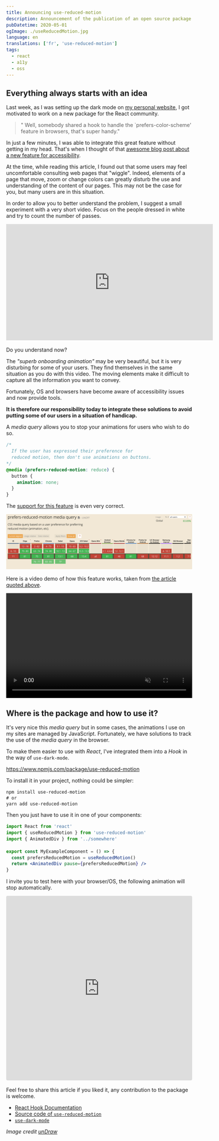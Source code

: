 ```yaml
---
title: Announcing use-reduced-motion
description: Announcement of the publication of an open source package for the management of motion reduction for web accessibility. Inspired by my readings and wanting to learn more about React's Hook.
pubDatetime: 2020-05-01
ogImage: ./useReducedMotion.jpg
language: en
translations: ['fr', 'use-reduced-motion']
tags:
  - react
  - a11y
  - oss
---
```


## Everything always starts with an idea

Last week, as I was setting up the dark mode on [my personal website](https://blog.slashgear.dev/), I got motivated to work on a new package for the React community.

> " Well, somebody shared a hook to handle the `prefers-color-scheme' feature in browsers, that's super handy."

In just a few minutes, I was able to integrate this great feature without getting in my head.
That's when I thought of that [awesome blog post about a new feature for accessibility](https://web.dev/prefers-reduced-motion/).

At the time, while reading this article, I found out that some users may feel uncomfortable consulting web pages that "wiggle".
Indeed, elements of a page that move, zoom or change colors can greatly disturb the use and understanding of the content of our pages.
This may not be the case for you, but many users are in this situation.

In order to allow you to better understand the problem, I suggest a small experiment with a very short video.
Focus on the people dressed in white and try to count the number of passes.

<iframe width="560" height="315" src="https://www.youtube-nocookie.com/embed/Ahg6qcgoay4" frameborder="0" allow="accelerometer; autoplay; encrypted-media; gyroscope; picture-in-picture" allowfullscreen></iframe>

Do you understand now?

The _"superb onboarding animation"_ may be very beautiful, but it is very disturbing for some of your users.
They find themselves in the same situation as you do with this video.
The moving elements make it difficult to capture all the information you want to convey.

Fortunately, OS and browsers have become aware of accessibility issues and now provide tools.

**It is therefore our responsibility today to integrate these solutions to avoid putting some of our users in a situation of handicap.**

A _media query_ allows you to stop your animations for users who wish to do so.

```css
/*
  If the user has expressed their preference for
  reduced motion, then don't use animations on buttons.
*/
@media (prefers-reduced-motion: reduce) {
  button {
    animation: none;
  }
}
```

The [support for this feature](https://caniuse.com/#feat=prefers-reduced-motion) is even very correct.

![Support for the prefers-reduced-motion feature in May 2020](./prefersReduceMotion-support-05-2020.png)

Here is a video demo of how this feature works, taken from [the article quoted above](https://web.dev/prefers-reduced-motion/).

<div style="position:relative;height:0;padding-bottom:56.25%">
<video muted="" playsinline="" controls="" style=" position: absolute; top: 0; left: 0; width: 100%; height: 100%; ">
    <source src="https://storage.googleapis.com/web-dev-assets/prefers-reduced-motion/prefers-reduced-motion.mp4" type="video/mp4">
</video>
</div>

## Where is the package and how to use it?

It's very nice this _media query_ but in some cases, the animations I use on my sites are managed by JavaScript.
Fortunately, we have solutions to track the use of the _media query_ in the browser.

To make them easier to use with _React_, I've integrated them into a _Hook_ in the way of `use-dark-mode`.

https://www.npmjs.com/package/use-reduced-motion

To install it in your project, nothing could be simpler:

```shell
npm install use-reduced-motion
# or
yarn add use-reduced-motion
```

Then you just have to use it in one of your components:

```jsx
import React from 'react'
import { useReducedMotion } from 'use-reduced-motion'
import { AnimatedDiv } from '../somewhere'

export const MyExampleComponent = () => {
  const prefersReducedMotion = useReducedMotion()
  return <AnimatedDiv pause={prefersReducedMotion} />
}
```

I invite you to test here with your browser/OS, the following animation will stop automatically.

<iframe
 src="https://codesandbox.io/embed/use-reduced-motion-pi966?fontsize=14&hidenavigation=1&theme=dark&view=preview"
 style="width:100%; height:500px; border:0; border-radius: 4px; overflow:hidden;"
 title="use-reduced-motion"
 allow="accelerometer; ambient-light-sensor; camera; encrypted-media; geolocation; gyroscope; hid; microphone; midi; payment; usb; vr"
 sandbox="allow-forms allow-modals allow-popups allow-presentation allow-same-origin allow-scripts"></iframe>

Feel free to share this article if you liked it, any contribution to the package is welcome.

- [React Hook Documentation](https://en.reactjs.org/docs/hooks-intro.html)
- [Source code of `use-reduced-motion`](https://github.com/Slashgear/use-reduced-motion)
- [`use-dark-mode`](https://github.com/donavon/use-dark-mode)

_Image credit [unDraw](https://undraw.co/)_
